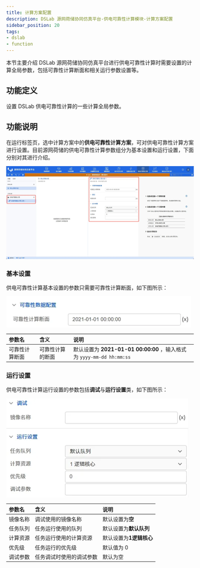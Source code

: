 ```yaml
---
title: 计算方案配置
description: DSLab 源网荷储协同仿真平台-供电可靠性计算模块-计算方案配置
sidebar_position: 20
tags:
- dslab
- function
---
```


本节主要介绍 DSLab 源网荷储协同仿真平台进行供电可靠性计算时需要设置的计算全局参数，包括可靠性计算断面和相关运行参数设置等。

## 功能定义

设置 DSLab 供电可靠性计算的一些计算全局参数。

## 功能说明

在运行标签页，选中计算方案中的**供电可靠性计算方案**，可对供电可靠性计算方案进行设置。目前源网荷储的供电可靠性计算参数组分为基本设置和运行设置，下面分别对其进行介绍。

![供电可靠性计算计算方案](./configuration.png "供电可靠性计算计算方案")

### 基本设置

供电可靠性计算基本设置的参数只需要可靠性计算断面，如下图所示：

![供电可靠性计算基本设置](./basic.png "供电可靠性计算基本设置")

| 参数名 | 含义 | 说明 |
| :--- | :--- | :--- | 
| 可靠性计算断面 | 可靠性计算的断面 | 默认设置为 **2021-01-01 00:00:00** ，输入格式为 `yyyy-mm-dd hh:mm:ss` |

### 运行设置

供电可靠性计算运行设置的参数包括**调试**与**运行设置**类，如下图所示：

![供电可靠性计算运行设置](./run.png "供电可靠性计算运行设置")

| 参数名 | 含义 | 说明 |
| :--- | :--- | :--- | 
| 镜像名称 | 调试使用的镜像名称 | 默认设置为**空** |
| 任务队列 | 任务运行使用的队列 | 默认设置为**默认队列** |
| 计算资源 | 任务运行使用的计算资源 | 默认设置为**1逻辑核心** |
| 优先级 | 任务运行的优先级 | 默认值为 0 |
| 调试参数 | 任务调试时使用的调试参数 | 默认为空 |

<!-- ## 常见问题 -->

